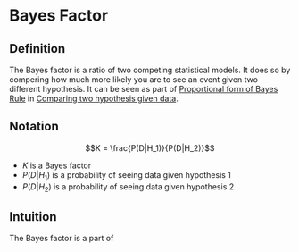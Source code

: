 # Bayes Factor
## Definition
The Bayes factor is a ratio of two competing statistical models. It does so by compering how much more likely you are to see an event given two different hypothesis. It can be seen as part of [Proportional form of Bayes Rule](Proportional%20form%20of%20Bayes%20Rule.md) in [Comparing two hypothesis given data](Comparing%20two%20hypothesis%20given%20data.md).
## Notation
$$K = \frac{P(D|H_1)}{P(D|H_2)}$$
- $K$ is a Bayes factor
- $P(D|H_1)$ is a probability of seeing data given hypothesis 1
- $P(D|H_2)$ is a probability of seeing data given hypothesis 2

## Intuition
The Bayes factor is a part of 